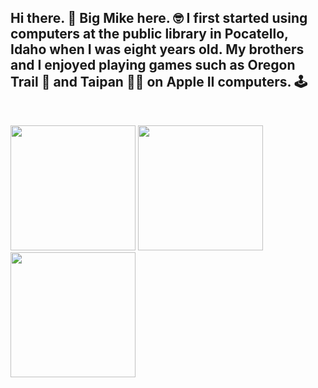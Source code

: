 <!--
**Big-Mike-Edahow/Big-Mike-Edahow** is a ✨ _special_ ✨ repository because its `README.md` (this file) appears on your GitHub profile.
-->

## Hi there. 👋 Big Mike here. 🤓 I first started using computers at the public library in Pocatello, Idaho when I was eight years old. My brothers and I enjoyed playing games such as Oregon Trail 🤠 and Taipan 🏴‍☠️ on Apple II computers. 🕹️
<br>
<p float="left">
<img
src="https://media1.giphy.com/media/v1.Y2lkPTc5MGI3NjExajV2ZHVsYTYwNG81ZXdzZm1wd3RkOHdpMnNueWJhaG51Z2MzeHE4ZiZlcD12MV9pbnRlcm5hbF9naWZfYnlfaWQmY3Q9Zw/3rgXBucGBVpM8MLkvC/giphy.gif" height="200px">
  <img src="https://media2.giphy.com/media/v1.Y2lkPTc5MGI3NjExYzlvODkyb2k2bXV1cDAxOWlzOW0yM2JqZm94a3h2NjBxOWhsdGdlMyZlcD12MV9pbnRlcm5hbF9naWZfYnlfaWQmY3Q9Zw/U3G9QlJrSn2ZG/giphy.gif"  height="200">
<img src="https://media1.giphy.com/media/v1.Y2lkPTc5MGI3NjExM3NsM3Y3dXdqNnYyODJudGEwdHBnaHBxaW45c2E3bmd2bmdtanhvZCZlcD12MV9pbnRlcm5hbF9naWZfYnlfaWQmY3Q9Zw/3o6ZtjnyFWiWaw8oDK/giphy.gif" height="200px">
</p>


